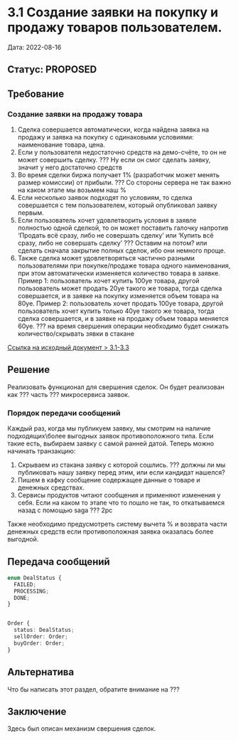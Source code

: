 ﻿# 3.1 Создание заявки на покупку и продажу товаров пользователем.

Дата: 2022-08-16

## Статус: PROPOSED

## Требование

### Создание заявки на продажу товара
1. Сделка совершается автоматически, когда найдена заявка на продажу и заявка на покупку с одинаковыми условиями: наименование товара, цена. 
2. Если у пользователя недостаточно средств на демо-счёте, то он не может совершить сделку. ??? Ну если он смог сделать заявку, значит у него достаточно средств
3. Во время сделки биржа получает 1% (разработчик может менять размер комиссии) от прибыли. ??? Со стороны сервера не так важно на каком этапе мы возьмем наш %
4. Если несколько заявок подходят по условиям, то сделка совершается с тем пользователем, который опубликовал заявку первым.
5. Если пользователь хочет удовлетворить условия в заявле полностью одной сделкой, то он может поставить галочку напротив ‘Продать всё сразу, либо не совершать сделку’ или ‘Купить всё сразу, либо не совершать сделку’ ??? Оставим на потом? или сделать сначала закрытие полных сделок, ибо они немного проще.
6. Также сделка может удовлетворяться частично разными пользователями при покупке/продаже товара одного наименования, при этом автоматически изменяется количество товара в заявке. Пример 1: пользователь хочет купить 100уе товара, другой пользователь может продать 20уе такого же товара, тогда сделка совершается, и в заявке на покупку изменяется объем товара на 80уе. Пример 2: пользователь хочет продать 100уе товара, другой пользователь хочет купить только 40уе такого же товара, тогда сделка совершается, и в заявке на продажу объем товара меняется 60уе. ??? на время свершения операции необходимо будет снижать количество/скрывать зявки в стакане

[Ссылка на исходный документ > 3.1-3.3](https://docs.google.com/document/d/1HwW4-Q8kIadQPA3vRosXDwSpWbfjIRJMwdgL5OhvnXY/edit#bookmark=id.sgjzva4uipp9)

## Решение

Реализовать функционал для свершения сделок. Он будет реализован как ??? часть ??? микросервиса заявок.

### Порядок передачи сообщений

Каждый раз, когда мы публикуем заявку, мы смотрим на наличие подходящих\более выгодных заявок противоположного типа.
Если такие есть, выбираем заявку с самой ранней датой.
Теперь можно начинать транзакцию:
1. Скрываем из стакана заявку с которой сошлись. ??? должны ли мы публиковать нашу заявку перед этим, или если кандидат нашелся?
2. Пишем в кафку сообщение содержащее данные о товаре и денежных средствах.
3. Сервисы продуктов читают сообщения и применяют изменения у себя.
Если на каком то этапе что то пошло не так, то откатываемся назад с помощью saga ??? 2pc

Также необходимо предусмотреть систему вычета % и возврата части денежных средств если противоположная заявка оказалась более выгодной.

## Передача сообщений

```ts
enum DealStatus {
  FAILED;
  PROCESSING;
  DONE;
}


Order {
  status: DealStatus;
  sellOrder: Order;
  buyOrder: Order;
}
```

## Альтернатива

Что бы написать этот раздел, обратите внимание на ???

## Заключение

Здесь был описан механизм свершения сделок.